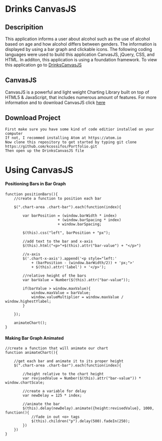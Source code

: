 # Drinks CanvasJS

## Descripition 
This application informs a user about alcohol such as the use of alcohol based on age and how alcohol differs between genders. The information is displayed by using a bar graph and clickable icons. The following coding languages were used to build this application CanvasJS, jQuery, CSS, and HTML. In additon, this application is using a foundation framework. To view this application go to [DrinksCanvasJS](https://kcossifos.github.io/Portfolio/DrinksCanvasJS/index.html)

## CanvasJS
CanvasJS is a powerful and light weight Charting Library built on top of HTML5 & JavaScript, that includes numerous amount of features. For more information and to download CanvasJS click [here](http://canvasjs.com)

## Download Project
```
First make sure you have some kind of code editior installed on your computer
If not, I recommed installing Atom at https://atom.io
Now clone this repository to get started by typing git clone https://github.com/kcossifos/Portfolio.git
Then open up the DrinksCanvasJS file
```

# Using CanvasJS

#### Positioning Bars in Bar Graph

```
function positionBars(){
	//create a function to position each bar

	$(".chart-area .chart-bar").each(function(index){

		var barPosition = (window.barWidth * index) 
						+ (window.barSpacing * index) 
						+ window.barSpacing;

		$(this).css("left", barPosition + "px");

		//add text to the bar and x-axis
		$(this).html("<p>"+$(this).attr("bar-value") + "</p>")	

		//x-axis
		$('.chart-x-axis').append('<p style="left:' 
			+ (barPosition - (window.barWidth/2)) + 'px;">' 
			+ $(this).attr('label') + '</p>');	

		//relative height of the bars
		var barValue = Number($(this).attr("bar-value"));

		if(barValue > window.maxValue){
			window.maxValue = barValue;
			window.valueMultiplier = window.maxValue / window.highestYlabel;
		}		

	});

	animateChart();	
}

```

#### Making Bar Graph Animated

```
//create a function that will animate our chart
function animateChart(){

	//get each bar and animate it to its proper height
	$(".chart-area .chart-bar").each(function(index){

		//height relative to the chart height
		var revisedValue = Number($(this).attr("bar-value")) * window.chartScale;

		//create a variable for delay
		var newDelay = 125 * index;

		//animate the bar
		$(this).delay(newDelay).animate({height:revisedValue}, 1000, function(){
			//fade in out <o> tags
			$(this).children("p").delay(500).fadeIn(250);
		})
	})
}
```

